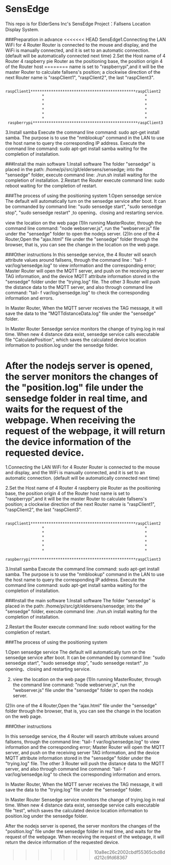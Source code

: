 
SensEdge
========

This repo is for ElderSens Inc's SensEdge Project：Fallsens Location Display System.

###Preparation in advance
<<<<<<< HEAD
SensEdge1.Connecting the LAN WiFi for 4 Router Router is connected to the mouse and display, and the WiFi is manually connected, and it is set to an automatic 
connection. (default will be automatically connected next time) 2.Set the Host name of 4 Router 4 raspberry pie Router as the positioning base, the position origin 
4 of the Router host ======== name is set to "raspberrypi",and it will be the master Router to calculate fallsens's position; a clockwise direction of the next 
Router name is "raspClient1", "raspClient2", the last "raspClient3".
  
         raspClient1**********************************************raspClient2 
                    *                                            *
                    *                                            *
                    *                                            *
                    *                                            *
                    *                                            *
                    *                                            *
	 raspberrypi**********************************************raspClient3

3.Install samba Execute the command line command: sudo apt-get install samba. The purpose is to use the "nmblookup" command 
in the LAN to use the host name to query the corresponding IP address. Execute the command line command: sudo apt-get install
 samba waiting for the completion of installation.

###Install the main software 
1.Install software The folder "sensedge" is placed in the path: /home/pi/src/git/eldersens/sensedge; into the "sensedge" 
folder, execute command line: ./run.sh install waiting for the completion of installation.
2.Restart the Router execute command line: sudo reboot waiting for the completion of restart.

###The process of using the positioning system
1.Open sensedge service The default will automatically turn on the sensedge service after boot. It can be commanded by command
 line: "sudo sensedge start", "sudo sensedge stop", "sudo sensedge restart" ,to opening、closing and restarting service.

view the location on the web page 
(1)In running MasterRouter, through the command line command: "node webserver.js", run the 
"webserver.js" file under the "sensedge" folder to open the nodejs server.
(2)In one of the 4 Router,Open the "ajax.html" file under the "sensedge" folder through the browser, that is, you can see the 
change in the location on the web page.

###Other instructions
In this sensedge service, the 4 Router will search attribute values around fallsens, through the command line
: "tail- f var/log/sensedge.log" to view information and the corresponding error; Master Router will open the MQTT server, 
and push on the receiving server TAG information, and the device MQTT attribute information stored in the "sensedge" folder 
under the "trying.log" file. The other 3 Router will push the distance data to the MQTT server, and also through command 
line command: "tail- f var/log/sensedge.log" to check the corresponding information and errors.

In Master Router, When the MQTT server receives the TAG message, it will save the data to the "MQTTdistanceData.log" file under the 
"sensedge" folder.

In Master Router Sensedge service monitors the change of trying.log in real time. When new 4 distance data exist, sensedge 
service calls executable file "CalculatePosition", which saves the calculated device location information to position.log under the sensedge folder.

After the nodejs server is opened, the server monitors the changes of the "position.log" file under the sensedge folder 
in real time, and waits for the request of the webpage. When receiving the request of the webpage, it will return the device 
information of the requested device.
=======
1.Connecting the LAN WiFi for 4 Router
Router is connected to the mouse and display, and the WiFi is manually connected, and 
it is set to an automatic connection. (default will be automatically connected next time)


2.Set the Host name of 4 Router
 4 raspberry pie Router as the positioning base, the position origin 4 of the Router 
 host name is set to "raspberrypi",and it will be the master Router to calculate 
 fallsens's position; a clockwise direction of the next Router name is "raspClient1",
 "raspClient2", the last "raspClient3".
 
         raspClient1**********************************************raspClient2
					*											 *
					*											 *
					*											 *
					*											 *
					*											 *
					*											 *
		 raspberrypi**********************************************raspClient3

3.Install samba
Execute the command line command: sudo apt-get install samba.
The purpose is to use the "nmblookup" command in the LAN to use the host name to query 
the corresponding IP address.
Execute the command line command: sudo apt-get install samba
waiting for the completion of installation.



###Install the main software
1.Install software
The folder "sensedge" is placed in the path: 
/home/pi/src/git/eldersens/sensedge; into the "sensedge" folder, 
execute command line: ./run.sh install 
waiting for the completion of installation.

2.Restart the Router
execute command line: sudo reboot
waiting for the completion of restart.

###The process of using the positioning system

1.Open sensedge service
The default will automatically turn on the sensedge service after boot. 
It can be commanded by command line: "sudo sensedge start", "sudo sensedge stop", 
"sudo sensedge restart" ,to opening、closing and restarting service.

2. view the location on the web page
(1)In running MasterRouter, through the command line command: "node webserver.js", 
run the "webserver.js" file under the "sensedge" folder to open the nodejs server.

(2)In one of the 4 Router,Open the "ajax.html" file under the "sensedge" folder through
 the browser, that is, you can see the change in the location on the web page.


###Other instructions 

In this sensedge service, the 4 Router will search attribute values around fallsens, 
through the command line: "tail- f var/log/sensedge.log" to view information and the corresponding error;
Master Router will open the MQTT server, and push on the receiving server TAG information, and the device
 MQTT attribute information stored in the "sensedge" folder under the "trying.log" file. 
The other 3 Router will push the distance data to the MQTT server, and also through command line command: "tail- f var/log/sensedge.log" 
to check the corresponding information and errors.

In Master Router, When the MQTT server receives the TAG message, it will save the data to the "trying.log" file under the "sensedge" folder.

In Master Router Sensedge service monitors the change of trying.log in real time. When new 4 distance data exist, sensedge service calls executable file "test",
 which saves the calculated device location information to position.log under the sensedge folder.
 
 After the nodejs server is opened, the server monitors the changes of the "position.log" file under the sensedge folder in real time, and waits 
 for the request of the webpage. When receiving the request of the webpage, it will return the device information of the requested device.

























>>>>>>> 10a8ec26c2002cbdf55365cbd8dd212c9fd68367
